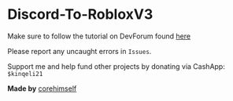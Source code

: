 # Discord-To-RobloxV3
Make sure to follow the tutorial on DevForum found [here](https://google.com)

Please report any uncaught errors in `Issues`.

Support me and help fund other projects by donating via CashApp: `$kinqeli21`

**Made by** [corehimself](https://www.roblox.com/users/2731068564/profile)

